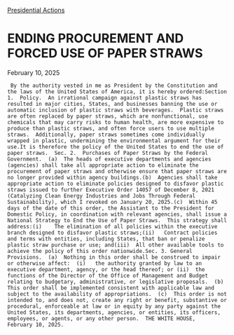 [Presidential Actions](https://www.whitehouse.gov/presidential-actions/)

# 					ENDING PROCUREMENT AND FORCED USE OF PAPER STRAWS				

February 10, 2025

     By the authority vested in me as President by the Constitution and the laws of the United States of America, it is hereby ordered:Section 1.  Policy.  An irrational campaign against plastic straws has resulted in major cities, States, and businesses banning the use or automatic inclusion of plastic straws with beverages.  Plastic straws are often replaced by paper straws, which are nonfunctional, use chemicals that may carry risks to human health, are more expensive to produce than plastic straws, and often force users to use multiple straws.  Additionally, paper straws sometimes come individually wrapped in plastic, undermining the environmental argument for their use.It is therefore the policy of the United States to end the use of paper straws.  Sec. 2.  Purchases of Paper Straws by the Federal Government.  (a)  The heads of executive departments and agencies (agencies) shall take all appropriate action to eliminate the procurement of paper straws and otherwise ensure that paper straws are no longer provided within agency buildings.(b)  Agencies shall take appropriate action to eliminate policies designed to disfavor plastic straws issued to further Executive Order 14057 of December 8, 2021 (Catalyzing Clean Energy Industries and Jobs Through Federal Sustainability), which I revoked on January 20, 2025.(c)  Within 45 days of the date of this order, the Assistant to the President for Domestic Policy, in coordination with relevant agencies, shall issue a National Strategy to End the Use of Paper Straws.  This strategy shall address:(i)    The elimination of all policies within the executive branch designed to disfavor plastic straws;(ii)   Contract policies and terms with entities, including States, that ban or penalize plastic straw purchase or use; and(iii)  All other available tools to achieve the policy of this order nationwide.Sec. 3. General Provisions.  (a)  Nothing in this order shall be construed to impair or otherwise affect:  (i)   the authority granted by law to an executive department, agency, or the head thereof; or (ii)  the functions of the Director of the Office of Management and Budget relating to budgetary, administrative, or legislative proposals.  (b)  This order shall be implemented consistent with applicable law and subject to the availability of appropriations.  (c)  This order is not intended to, and does not, create any right or benefit, substantive or procedural, enforceable at law or in equity by any party against the United States, its departments, agencies, or entities, its officers, employees, or agents, or any other person.  THE WHITE HOUSE,    February 10, 2025.
